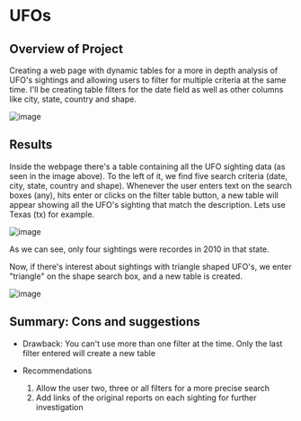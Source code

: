 # UFOs

## Overview of Project
Creating a web page with dynamic tables for a more in depth analysis of UFO's sightings and allowing users to filter for multiple criteria at the same time. I'll be creating table filters for the date field as well as other columns like city, state, country and shape.

![image](https://user-images.githubusercontent.com/83182689/131416284-9a4a1680-9aab-4367-8197-f0cdc80c4d71.png)

## Results

Inside the webpage there's a table containing all the UFO sighting data (as seen in the image above). To the left of it, we find five search criteria (date, city, state, country and shape).
Whenever the user enters text on the search boxes (any), hits enter or clicks on the filter table button, a new table will appear showing all the UFO's sighting that match the description. Lets use Texas (tx) for example.

![image](https://user-images.githubusercontent.com/83182689/131418219-1a311b1d-09e4-49a4-a2da-3c3df7b7a552.png)

As we can see, only four sightings were recordes in 2010 in that state.

Now, if there's interest about sightings with triangle shaped UFO's, we enter "triangle" on the shape search box, and a new table is created.

![image](https://user-images.githubusercontent.com/83182689/131419545-52d032ce-058e-4706-a57c-847e67350bef.png)

## Summary: Cons and suggestions

- Drawback: You can't use more than one filter at the time. Only the last filter entered will create a new table

- Recommendations
   1. Allow the user two, three or all filters for a more precise search
   2. Add links of the original reports on each sighting for further investigation






